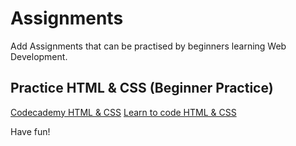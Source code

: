 # Assignments
Add Assignments that can be practised by beginners learning Web Development.

## Practice HTML & CSS (Beginner Practice)

[Codecademy HTML & CSS](https://www.codecademy.com/en/tracks/htmlcss)
[Learn to code HTML & CSS](https://learn.shayhowe.com/)

Have fun!
